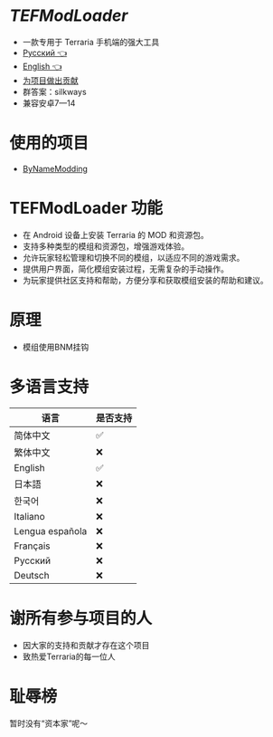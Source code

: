 # *TEFModLoader*

* 一款专用于 Terraria 手机端的强大工具
* [Русский 👈](https://github.com/2079541547/Terraria-ToolBox/blob/main/README-ru.md)
* [English 👈](https://github.com/2079541547/Terraria-ToolBox/blob/main/README-en.md)
* [为项目做出贡献](http://qm.qq.com/cgi-bin/qm/qr?_wv=1027&k=4_FgF6B2vAHURKYQeM-iU3hgXgLa5yao&authKey=uVaNXW3raKeD3M6lx9RryVaH0xC6hRsxfklNoYYB1FMIeOLlEChlrfD%2FbW9TsRkC&noverify=0&group_code=960014110)
* 群答案：silkways
* 兼容安卓7—14

# 使用的项目

* [ByNameModding](https://github.com/ByNameModding/BNM-Android)

# TEFModLoader 功能

* 在 Android 设备上安装 Terraria 的 MOD 和资源包。
* 支持多种类型的模组和资源包，增强游戏体验。
* 允许玩家轻松管理和切换不同的模组，以适应不同的游戏需求。
* 提供用户界面，简化模组安装过程，无需复杂的手动操作。
* 为玩家提供社区支持和帮助，方便分享和获取模组安装的帮助和建议。

# 原理

* 模组使用BNM挂钩

# **多语言支持**

| 语言             | 是否支持 |
| ---------------- | ------- |
| 简体中文         | ✅️     |
| 繁体中文         | ❌      |
| English          | ✅️       |
| 日本語           | ❌      |
| 한국어           | ❌      |
| Italiano         | ❌      |
| Lengua española | ❌      |
| Français        | ❌      |
| Русский   | ❌      |
| Deutsch          | ❌      |

# 谢所有参与项目的人

* 因大家的支持和贡献才存在这个项目
* 致热爱Terraria的每一位人

# 耻辱榜

暂时没有“资本家”呢～

